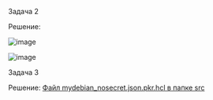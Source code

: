 Задача 2

Решение:

![image](https://github.com/LexionN/SHDEVOPS-4/assets/124770915/165a977b-8bf0-4823-ad00-f94bc92f52f0)

![image](https://github.com/LexionN/SHDEVOPS-4/assets/124770915/2986a9a2-5258-416b-a3db-c901734e9c67)


Задача 3

Решение:
[Файл mydebian_nosecret.json.pkr.hcl в папке src](https://github.com/LexionN/SHDEVOPS-4/blob/main/virt-02-iaac/src/mydebian_nosecret.json.pkr.hcl)




